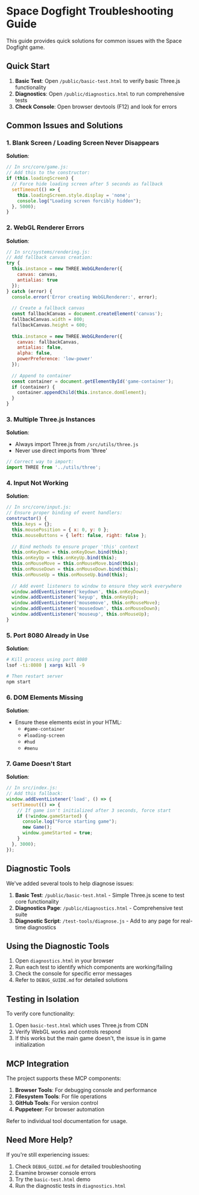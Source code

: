 # Space Dogfight Troubleshooting Guide

This guide provides quick solutions for common issues with the Space Dogfight game.

## Quick Start

1. **Basic Test**: Open `/public/basic-test.html` to verify basic Three.js functionality
2. **Diagnostics**: Open `/public/diagnostics.html` to run comprehensive tests 
3. **Check Console**: Open browser devtools (F12) and look for errors

## Common Issues and Solutions

### 1. Blank Screen / Loading Screen Never Disappears

**Solution**:
```javascript
// In src/core/game.js:
// Add this to the constructor:
if (this.loadingScreen) {
  // Force hide loading screen after 5 seconds as fallback
  setTimeout(() => {
    this.loadingScreen.style.display = 'none';
    console.log("Loading screen forcibly hidden");
  }, 5000);
}
```

### 2. WebGL Renderer Errors

**Solution**:
```javascript
// In src/systems/rendering.js:
// Add fallback canvas creation:
try {
  this.instance = new THREE.WebGLRenderer({
    canvas: canvas,
    antialias: true
  });
} catch (error) {
  console.error('Error creating WebGLRenderer:', error);
  
  // Create a fallback canvas
  const fallbackCanvas = document.createElement('canvas');
  fallbackCanvas.width = 800;
  fallbackCanvas.height = 600;
  
  this.instance = new THREE.WebGLRenderer({
    canvas: fallbackCanvas,
    antialias: false,
    alpha: false,
    powerPreference: 'low-power'
  });
  
  // Append to container
  const container = document.getElementById('game-container');
  if (container) {
    container.appendChild(this.instance.domElement);
  }
}
```

### 3. Multiple Three.js Instances

**Solution**:
- Always import Three.js from `/src/utils/three.js`
- Never use direct imports from 'three'

```javascript
// Correct way to import:
import THREE from '../utils/three';
```

### 4. Input Not Working

**Solution**:
```javascript
// In src/core/input.js:
// Ensure proper binding of event handlers:
constructor() {
  this.keys = {};
  this.mousePosition = { x: 0, y: 0 };
  this.mouseButtons = { left: false, right: false };
  
  // Bind methods to ensure proper 'this' context
  this.onKeyDown = this.onKeyDown.bind(this);
  this.onKeyUp = this.onKeyUp.bind(this);
  this.onMouseMove = this.onMouseMove.bind(this);
  this.onMouseDown = this.onMouseDown.bind(this);
  this.onMouseUp = this.onMouseUp.bind(this);
  
  // Add event listeners to window to ensure they work everywhere
  window.addEventListener('keydown', this.onKeyDown);
  window.addEventListener('keyup', this.onKeyUp);
  window.addEventListener('mousemove', this.onMouseMove);
  window.addEventListener('mousedown', this.onMouseDown);
  window.addEventListener('mouseup', this.onMouseUp);
}
```

### 5. Port 8080 Already in Use

**Solution**:
```bash
# Kill process using port 8080
lsof -ti:8080 | xargs kill -9

# Then restart server
npm start
```

### 6. DOM Elements Missing

**Solution**:
- Ensure these elements exist in your HTML:
  - `#game-container`
  - `#loading-screen`
  - `#hud`
  - `#menu`

### 7. Game Doesn't Start

**Solution**:
```javascript
// In src/index.js:
// Add this fallback:
window.addEventListener('load', () => {
  setTimeout(() => {
    // If game isn't initialized after 3 seconds, force start
    if (!window.gameStarted) {
      console.log("Force starting game");
      new Game();
      window.gameStarted = true;
    }
  }, 3000);
});
```

## Diagnostic Tools

We've added several tools to help diagnose issues:

1. **Basic Test**: `/public/basic-test.html` - Simple Three.js scene to test core functionality
2. **Diagnostics Page**: `/public/diagnostics.html` - Comprehensive test suite
3. **Diagnostic Script**: `/test-tools/diagnose.js` - Add to any page for real-time diagnostics

## Using the Diagnostic Tools

1. Open `diagnostics.html` in your browser
2. Run each test to identify which components are working/failing
3. Check the console for specific error messages
4. Refer to `DEBUG_GUIDE.md` for detailed solutions

## Testing in Isolation

To verify core functionality:

1. Open `basic-test.html` which uses Three.js from CDN
2. Verify WebGL works and controls respond
3. If this works but the main game doesn't, the issue is in game initialization

## MCP Integration

The project supports these MCP components:

1. **Browser Tools**: For debugging console and performance
2. **Filesystem Tools**: For file operations
3. **GitHub Tools**: For version control
4. **Puppeteer**: For browser automation

Refer to individual tool documentation for usage.

## Need More Help?

If you're still experiencing issues:

1. Check `DEBUG_GUIDE.md` for detailed troubleshooting
2. Examine browser console errors
3. Try the `basic-test.html` demo
4. Run the diagnostic tests in `diagnostics.html`